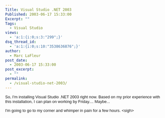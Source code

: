 ```yaml
---
Title: Visual Studio .NET 2003
Published: 2003-06-17 15:33:00
Excerpt: ""
Tags:
  - Visual Studio
views:
  - 'a:1:{i:0;s:3:"299";}'
dsq_thread_id:
  - 'a:1:{i:0;s:10:"3538636876";}'
author:
  - Marc LaFleur
post_date:
  - 2003-06-17 15:33:00
post_excerpt:
  - ""
permalink:
  - /visual-studio-net-2003/
---
```

<p><span class="625382715-17062003"><font face="Arial" size="2">So, I'm installing 
Visual Studio .NET 2003 right now. Based on my prior experience with this 
installation, I can plan on working by Friday.... Maybe...</font></span></p>
<p><span class="625382715-17062003"><font face="Arial" size="2">I'm going to go to my 
corner and whimper in pain for a few hours. 
&lt;sigh&gt;</font></span></p>